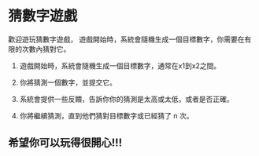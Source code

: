 # 猜數字遊戲
 歡迎遊玩猜數字遊戲， 遊戲開始時，系統會隨機生成一個目標數字，你需要在有限的次數內猜對它。

 1. 遊戲開始時，系統會隨機生成一個目標數字，通常在x1到x2之間。

 2. 你將猜測一個數字，並提交它。

 3. 系統會提供一些反饋，告訴你你的猜測是太高或太低，或者是否正確。

 4. 你將繼續猜測，直到他們猜對目標數字或已經猜了 n 次。
## 希望你可以玩得很開心!!!

